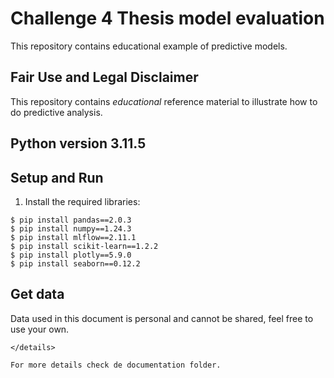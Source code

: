 # Challenge 4 Thesis model evaluation

This repository contains educational example of predictive models.  

## Fair Use and Legal Disclaimer

This repository contains _educational_ reference material to illustrate how to do predictive analysis.

## Python version 3.11.5


## Setup and Run

1. Install the required libraries:

```shell
$ pip install pandas==2.0.3
$ pip install numpy==1.24.3
$ pip install mlflow==2.11.1
$ pip install scikit-learn==1.2.2
$ pip install plotly==5.9.0
$ pip install seaborn==0.12.2
```

## Get data

Data used in this document is personal and cannot be shared, feel free to use your own.

```
</details> 

For more details check de documentation folder.
